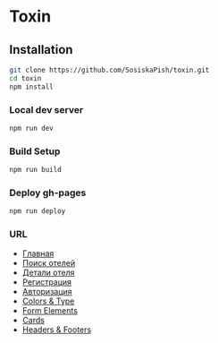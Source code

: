 # Toxin

## Installation

```bash
git clone https://github.com/SosiskaPish/toxin.git
cd toxin
npm install
```

### Local dev server

```bash
npm run dev
```

### Build Setup

```bash
npm run build
```

### Deploy gh-pages

```bash
npm run deploy
```

### URL
  - [Главная](https://sosiskapish.github.io/toxin/)
  - [Поиск отелей](https://sosiskapish.github.io/toxin/rooms)
  - [Детали отеля](https://sosiskapish.github.io/toxin/room-details)
  - [Регистрация](https://sosiskapish.github.io/toxin/registration)
  - [Авторизация](https://sosiskapish.github.io/toxin/auth)
  - [Colors & Type](https://sosiskapish.github.io/toxin/color-type)
  - [Form Elements](https://sosiskapish.github.io/toxin/form-elements)
  - [Cards](https://sosiskapish.github.io/toxin/cards)
  - [Headers & Footers](https://sosiskapish.github.io/toxin/headers-and-footers)

